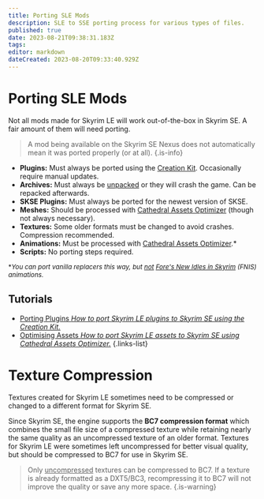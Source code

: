 ```yaml
---
title: Porting SLE Mods
description: SLE to SSE porting process for various types of files.
published: true
date: 2023-08-21T09:38:31.183Z
tags: 
editor: markdown
dateCreated: 2023-08-20T09:33:40.929Z
---
```


# Porting SLE Mods

Not all mods made for Skyrim LE will work out-of-the-box in Skyrim SE. A fair amount of them will need porting.

> A mod being available on the Skyrim SE Nexus does not automatically mean it was ported properly (or at all).
{.is-info}

- **Plugins:** Must always be ported using the [Creation Kit](/tools/ck). Occasionally require manual updates.
- **Archives:** Must always be [unpacked](/guides-tutorials/extracting-bsas) or they will crash the game. Can be repacked afterwards.
- **SKSE Plugins:** Must always be ported for the newest version of SKSE.
- **Meshes:** Should be processed with [Cathedral Assets Optimizer](/tools/cao) (though not always necessary).
- **Textures:** Some older formats must be changed to avoid crashes. Compression recommended.
- **Animations:** Must be processed with [Cathedral Assets Optimizer](/tools/cao).*
- **Scripts:** No porting steps required.

<font size=2>\**You can port vanilla replacers this way, but <u>not</u> [Fore's New Idles in Skyrim](https://www.nexusmods.com/skyrimspecialedition/mods/3038) (FNIS) animations.*</font>

## Tutorials

- [Porting Plugins *How to port Skyrim LE plugins to Skyrim SE using the Creation Kit.*](/guides-tutorials/porting-sle-mods/porting-plugins)
- [Optimising Assets *How to port Skyrim LE assets to Skyrim SE using Cathedral Assets Optimizer.*](guides-tutorials/porting-sle-mods/optimising-assets)
{.links-list}

# Texture Compression

Textures created for Skyrim LE sometimes need to be compressed or changed to a different format for Skyrim SE.

Since Skyrim SE, the engine supports the **BC7 compression format** which combines the small file size of a compressed texture while retaining nearly the same quality as an uncompressed texture of an older format. Textures for Skyrim LE were sometimes left uncompressed for better visual quality, but should be compressed to BC7 for use in Skyrim SE.

> Only <u>uncompressed</u> textures can be compressed to BC7. If a texture is already formatted as a DXT5/BC3, recompressing it to BC7 will not improve the quality or save any more space.
{.is-warning}